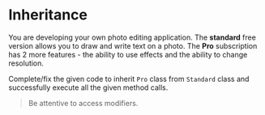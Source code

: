 # Inheritance

You are developing your own photo editing application. The **standard** free version allows you to draw and write text on a photo. The **Pro** subscription has 2 more features - the ability to use effects and the ability to change resolution.

Complete/fix the given code to inherit `Pro` class from `Standard` class and successfully execute all the given method calls.

>Be attentive to access modifiers.
